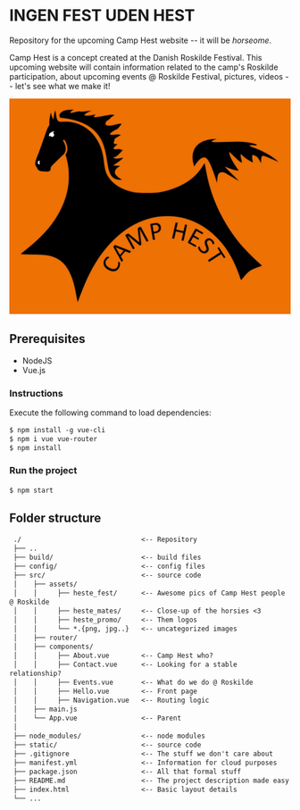 # INGEN FEST UDEN HEST
Repository for the upcoming Camp Hest website -- it will be *horseome*.

Camp Hest is a concept created at the Danish Roskilde Festival. This upcoming website will contain information related to the camp's Roskilde participation, about upcoming events @ Roskilde Festival, pictures, videos -- let's see what we make it!

![Camp Hest Logo](https://github.com/frksteenhoff/CampHest/blob/master/src/assets/heste_promo/camphest_logo_large.jpg)

## Prerequisites
* NodeJS
* Vue.js

### Instructions
Execute the following command to load dependencies:

```
$ npm install -g vue-cli 
$ npm i vue vue-router
$ npm install
```

### Run the project
``$ npm start``

## Folder structure

```
 ./                              <-- Repository
 ├── ..
 ├── build/                      <-- build files
 ├── config/                     <-- config files
 ├── src/                        <-- source code
 │    ├── assets/
 │    │     ├── heste_fest/      <-- Awesome pics of Camp Hest people @ Roskilde
 │    │     ├── heste_mates/     <-- Close-up of the horsies <3
 │    │     ├── heste_promo/     <-- Them logos 
 │    │     └── *.{png, jpg..}   <-- uncategorized images
 │    ├── router/
 │    ├── components/
 │    │     ├── About.vue        <-- Camp Hest who?
 │    │     ├── Contact.vue      <-- Looking for a stable relationship?
 │    │     ├── Events.vue       <-- What do we do @ Roskilde
 │    │     ├── Hello.vue        <-- Front page
 │    │     ├── Navigation.vue   <-- Routing logic
 │    ├── main.js      
 │    └── App.vue                <-- Parent
 │     
 ├── node_modules/               <-- node modules
 ├── static/                     <-- source code
 ├── .gitignore                  <-- The stuff we don't care about
 ├── manifest.yml                <-- Information for cloud purposes
 ├── package.json                <-- All that formal stuff
 ├── README.md                   <-- The project description made easy
 ├── index.html                  <-- Basic layout details
 └── ...
 ```
